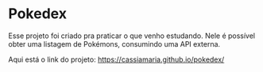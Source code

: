 #   Pokedex
Esse projeto foi criado pra praticar o que venho estudando. Nele é possível obter uma listagem de Pokémons, consumindo uma API externa.

Aqui está o link do projeto:
https://cassiamaria.github.io/pokedex/

